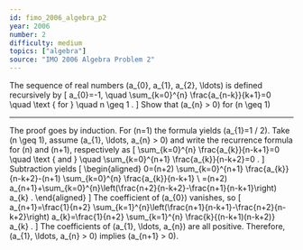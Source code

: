 ```yaml
---
id: fimo_2006_algebra_p2
year: 2006
number: 2
difficulty: medium
topics: ["algebra"]
source: "IMO 2006 Algebra Problem 2"
---
```


The sequence of real numbers \(a_{0}, a_{1}, a_{2}, \ldots\) is defined recursively by
\[
a_{0}=-1, \quad \sum_{k=0}^{n} \frac{a_{n-k}}{k+1}=0 \quad \text { for } \quad n \geq 1 .
\]
Show that \(a_{n} > 0\) for \(n \geq 1\)

---
The proof goes by induction. For \(n=1\) the formula yields \(a_{1}=1 / 2\). Take \(n \geq 1\), assume \(a_{1}, \ldots, a_{n} > 0\) and write the recurrence formula for \(n\) and \(n+1\), respectively as
\[
\sum_{k=0}^{n} \frac{a_{k}}{n-k+1}=0 \quad \text { and } \quad \sum_{k=0}^{n+1} \frac{a_{k}}{n-k+2}=0 .
\]
Subtraction yields
\[
\begin{aligned}
0=(n+2) \sum_{k=0}^{n+1} \frac{a_{k}}{n-k+2}-(n+1) \sum_{k=0}^{n} \frac{a_{k}}{n-k+1} \\
=(n+2) a_{n+1}+\sum_{k=0}^{n}\left(\frac{n+2}{n-k+2}-\frac{n+1}{n-k+1}\right) a_{k} .
\end{aligned}
\]
The coefficient of \(a_{0}\) vanishes, so
\[
a_{n+1}=\frac{1}{n+2} \sum_{k=1}^{n}\left(\frac{n+1}{n-k+1}-\frac{n+2}{n-k+2}\right) a_{k}=\frac{1}{n+2} \sum_{k=1}^{n} \frac{k}{(n-k+1)(n-k+2)} a_{k} .
\]
The coefficients of \(a_{1}, \ldots, a_{n}\) are all positive. Therefore, \(a_{1}, \ldots, a_{n} > 0\) implies \(a_{n+1} > 0\).
